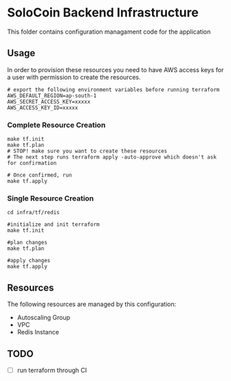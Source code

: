 # SoloCoin  Backend Infrastructure

This folder contains configuration managament code for the application

## Usage

In order to provision these resources you need to have AWS access keys for a user with permission to create the resources.

```
# export the following environment variables before running terraform
AWS_DEFAULT_REGION=ap-south-1
AWS_SECRET_ACCESS_KEY=xxxxx
AWS_ACCESS_KEY_ID=xxxxx
```

### Complete Resource Creation
```
make tf.init
make tf.plan
# STOP! make sure you want to create these resources
# The next step runs terraform apply -auto-approve which doesn't ask for confirmation

# Once confirmed, run
make tf.apply
```

### Single Resource Creation
```
cd infra/tf/redis

#initialize and init terraform
make tf.init

#plan changes
make tf.plan

#apply changes
make tf.apply
```

## Resources
The following resources are managed by this configuration:
- Autoscaling Group
- VPC
- Redis Instance

## TODO
- [ ] run terraform through CI
